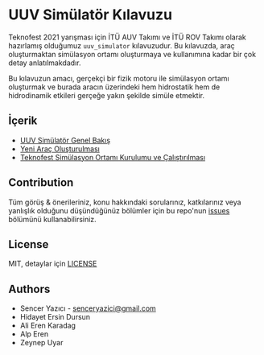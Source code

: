 # UUV Simülatör Kılavuzu
Teknofest 2021 yarışması için İTÜ AUV Takımı ve İTÜ ROV Takımı olarak hazırlamış olduğumuz `uuv_simulator` kılavuzudur. Bu 
kılavuzda, araç oluşturmaktan simülasyon ortamı oluşturmaya ve kullanımına kadar bir çok detay anlatılmakdadır. 

Bu kılavuzun amacı, gerçekçi bir fizik motoru ile simülasyon ortamı oluşturmak ve burada aracın üzerindeki hem hidrostatik hem de 
hidrodinamik etkileri gerçeğe yakın şekilde simüle etmektir.

## İçerik
- [UUV Simülatör Genel Bakış](uuv-basics.md)
- [Yeni Araç Oluşturulması](create-vehicle.md)
- [Teknofest Simülasyon Ortamı Kurulumu ve Çalıştırılması](simulation.md)

## Contribution
Tüm görüş & önerileriniz, konu hakkındaki sorularınız, katkılarınız veya yanlışlık olduğunu düşündüğünüz bölümler için bu repo'nun 
[issues](https://github.com/itu-auv/uuv-simulator-guide/issues) bölümünü kullanabilirsiniz.

## License
MIT, detaylar için [LICENSE](LICENSE)

## Authors
- Sencer Yazıcı - [senceryazici@gmail.com](mailto:senceryazici@gmail.com)
- Hidayet Ersin Dursun
- Ali Eren Karadag
- Alp Eren
- Zeynep Uyar
